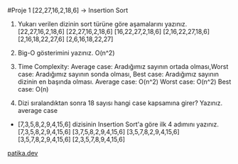 #Proje 1
[22,27,16,2,18,6] -> Insertion Sort

1. Yukarı verilen dizinin sort türüne göre aşamalarını yazınız.
[22,27,16,2,18,6]
[22,27,16,2,18,6]
[16,22,27,2,18,6]
[2,16,22,27,18,6]
[2,16,18,22,27,6]
[2,6,16,18,22,27]

2. Big-O gösterimini yazınız.
O(n^2)

3. Time Complexity: Average case: Aradığımız sayının ortada olması,Worst case: Aradığımız sayının sonda olması, Best case: Aradığımız sayının dizinin en başında olması.
Average case: O(n^2)
Worst case: O(n^2)
Best case: O(n)

4. Dizi sıralandıktan sonra 18 sayısı hangi case kapsamına girer? Yazınız.
average case

* [7,3,5,8,2,9,4,15,6] dizisinin Insertion Sort'a göre ilk 4 adımını yazınız.
[7,3,5,8,2,9,4,15,6]
[3,7,5,8,2,9,4,15,6]
[3,5,7,8,2,9,4,15,6]
[3,5,7,8,2,9,4,15,6]
[2,3,5,7,8,9,4,15,6]

[patika.dev](www.patika.dev)